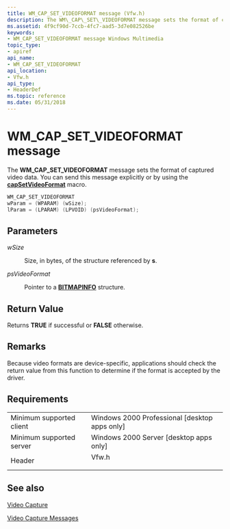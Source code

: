 ```yaml
---
title: WM_CAP_SET_VIDEOFORMAT message (Vfw.h)
description: The WM\_CAP\_SET\_VIDEOFORMAT message sets the format of captured video data. You can send this message explicitly or by using the capSetVideoFormat macro.
ms.assetid: 4f9cf90d-7ccb-4fc7-aad5-3d7e082526be
keywords:
- WM_CAP_SET_VIDEOFORMAT message Windows Multimedia
topic_type:
- apiref
api_name:
- WM_CAP_SET_VIDEOFORMAT
api_location:
- Vfw.h
api_type:
- HeaderDef
ms.topic: reference
ms.date: 05/31/2018
---
```


# WM\_CAP\_SET\_VIDEOFORMAT message

The **WM\_CAP\_SET\_VIDEOFORMAT** message sets the format of captured video data. You can send this message explicitly or by using the [**capSetVideoFormat**](/windows/desktop/api/Vfw/nf-vfw-capsetvideoformat) macro.


```C++
WM_CAP_SET_VIDEOFORMAT 
wParam = (WPARAM) (wSize); 
lParam = (LPARAM) (LPVOID) (psVideoFormat); 
```



## Parameters

<dl> <dt>

<span id="wSize"></span><span id="wsize"></span><span id="WSIZE"></span>*wSize*
</dt> <dd>

Size, in bytes, of the structure referenced by **s**.

</dd> <dt>

<span id="psVideoFormat"></span><span id="psvideoformat"></span><span id="PSVIDEOFORMAT"></span>*psVideoFormat*
</dt> <dd>

Pointer to a [**BITMAPINFO**](https://docs.microsoft.com/windows/win32/api/wingdi/ns-wingdi-bitmapinfo) structure.

</dd> </dl>

## Return Value

Returns **TRUE** if successful or **FALSE** otherwise.

## Remarks

Because video formats are device-specific, applications should check the return value from this function to determine if the format is accepted by the driver.

## Requirements



|                                     |                                                                                  |
|-------------------------------------|----------------------------------------------------------------------------------|
| Minimum supported client<br/> | Windows 2000 Professional \[desktop apps only\]<br/>                       |
| Minimum supported server<br/> | Windows 2000 Server \[desktop apps only\]<br/>                             |
| Header<br/>                   | <dl> <dt>Vfw.h</dt> </dl> |



## See also

<dl> <dt>

[Video Capture](video-capture.md)
</dt> <dt>

[Video Capture Messages](video-capture-messages.md)
</dt> </dl>

 

 





